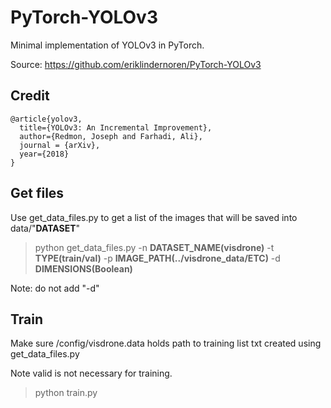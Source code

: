 # PyTorch-YOLOv3
Minimal implementation of YOLOv3 in PyTorch.

Source:
https://github.com/eriklindernoren/PyTorch-YOLOv3

## Credit
```
@article{yolov3,
  title={YOLOv3: An Incremental Improvement},
  author={Redmon, Joseph and Farhadi, Ali},
  journal = {arXiv},
  year={2018}
}
```

## Get files
Use get_data_files.py to get a list of the images that will be saved into data/"**DATASET**"

> python get_data_files.py -n **DATASET_NAME(visdrone)** -t **TYPE(train/val)** -p **IMAGE_PATH(../visdrone_data/ETC)** -d **DIMENSIONS(Boolean)**

Note: do not add "-d"



## Train

Make sure /config/visdrone.data holds path to training list txt created using get_data_files.py

Note valid is not necessary for training.

> python train.py
